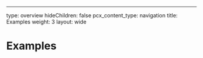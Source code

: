 ---
type: overview
hideChildren: false
pcx_content_type: navigation
title: Examples
weight: 3
layout: wide
# Examples